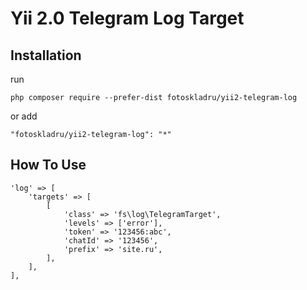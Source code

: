 # Yii 2.0 Telegram Log Target #


## Installation ##

run

```
php composer require --prefer-dist fotoskladru/yii2-telegram-log
```

or add 

```
"fotoskladru/yii2-telegram-log": "*"
```

## How To Use ##

```
'log' => [
    'targets' => [
        [
            'class' => 'fs\log\TelegramTarget',
            'levels' => ['error'],
            'token' => '123456:abc', 
            'chatId' => '123456', 
            'prefix' => 'site.ru', 
        ],
    ],
],
```